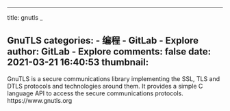 
---
title: gnutls
_

GnuTLS
categories: 
    - 编程
    - GitLab - Explore
author: GitLab - Explore
comments: false
date: 2021-03-21 16:40:53
thumbnail: 
---

<div>   
GnuTLS is a secure communications library implementing the SSL, TLS and DTLS protocols and technologies around them. It provides a simple C language API to access the secure communications protocols. https://www.gnutls.org
  
</div>
            